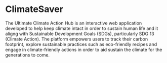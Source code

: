 # ClimateSaver
The Ultimate Climate Action Hub is an interactive web application developed to help keep climate intact in order to sustain human life and it aligng with Sustainable Development Goals (SDGs), particularly SDG 13 (Climate Action). The platform empowers users to track their carbon footprint, explore sustainable practices such as eco-friendly recipes and engage in climate-friendly actions in order to aid sustain the climate for the generations to come.
